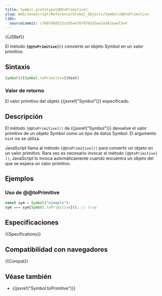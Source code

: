 ```yaml
---
title: Symbol.prototype[@@toPrimitive]
slug: Web/JavaScript/Reference/Global_Objects/Symbol/@@toPrimitive
l10n:
  sourceCommit: cf607d68522cd35ee7670782d3ee3a361eaef2e4
---
```


{{JSRef}}

El método **`[@@toPrimitive]()`** convierte un objeto Symbol en un valor primitivo.

## Sintaxis

```js
Symbol()[Symbol.toPrimitive](hint)
```

### Valor de retorno

El valor primitivo del objeto {{jsxref("Symbol")}} especificado.

## Descripción

El método `[@@toPrimitive]()` de {{jsxref("Symbol")}} devuelve el valor primitivo de un objeto Symbol como un tipo de datos Symbol. El argumento `hint` no se utiliza.

JavaScript llama al método `[@@toPrimitive]()` para convertir un objeto en un valor primitivo. Rara vez es necesario invocar el método `[@@toPrimitive]()`; JavaScript lo invoca automáticamente cuando encuentra un objeto del que se espera un valor primitivo.

## Ejemplos

### Uso de @@toPrimitive

```js
const sym = Symbol("ejemplo");
sym === sym[Symbol.toPrimitive](); // true
```

## Especificaciones

{{Specifications}}

## Compatibilidad con navegadores

{{Compat}}

## Véase también

- {{jsxref("Symbol.toPrimitive")}}
